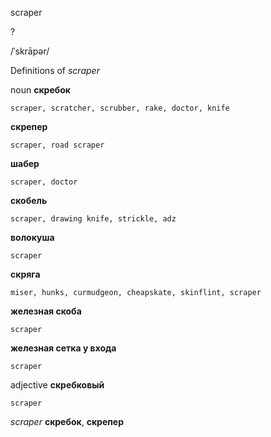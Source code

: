 scraper

?

/ˈskrāpər/

Definitions of _scraper_

noun
**скребок**

    scraper, scratcher, scrubber, rake, doctor, knife
**скрепер**

    scraper, road scraper
**шабер**

    scraper, doctor
**скобель**

    scraper, drawing knife, strickle, adz
**волокуша**

    scraper
**скряга**

    miser, hunks, curmudgeon, cheapskate, skinflint, scraper
**железная скоба**

    scraper
**железная сетка у входа**

    scraper

adjective
**скребковый**

    scraper

_scraper_
**скребок**, **скрепер**